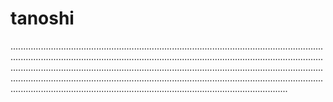 # tanoshi
..............................................................................................................................................................................................................................................................................................................................................................................................................................................................................................................................................................................................................................